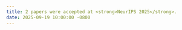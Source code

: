 ```yaml
---
title: 2 papers were accepted at <strong>NeurIPS 2025</strong>.
date: 2025-09-19 10:00:00 -0800
---
```

